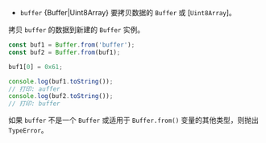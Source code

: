 <!-- YAML
added: v5.10.0
-->

* `buffer` {Buffer|Uint8Array} 要拷贝数据的 `Buffer` 或 [`Uint8Array`]。

拷贝 `buffer` 的数据到新建的 `Buffer` 实例。

```js
const buf1 = Buffer.from('buffer');
const buf2 = Buffer.from(buf1);

buf1[0] = 0x61;

console.log(buf1.toString());
// 打印: auffer
console.log(buf2.toString());
// 打印: buffer
```

如果 `buffer` 不是一个 `Buffer` 或适用于 `Buffer.from()` 变量的其他类型，则抛出 `TypeError`。

